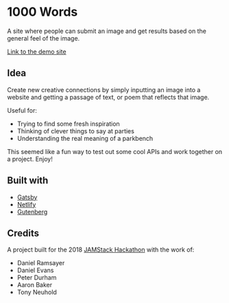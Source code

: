 # 1000 Words
A site where people can submit an image and get results based on the general feel of the image.

[Link to the demo site](https://1000-words.netlify.com/)

## Idea

Create new creative connections by simply inputting an image into a website and getting a passage of text, or poem that reflects that image. 

Useful for:

* Trying to find some fresh inspiration
* Thinking of clever things to say at parties
* Understanding the real meaning of a parkbench

This seemed like a fun way to test out some cool APIs and work together on a project. Enjoy!

## Built with

* [Gatsby](https://www.gatsbyjs.org/)
* [Netlify](https://www.netlify.com/)
* [Gutenberg](https://www.gutenberg.org/)

## Credits

A project built for the 2018 [JAMStack Hackathon](https://github.com/freeCodeCamp/2018-online-jamstack-hackathon) with the work of:

* Daniel Ramsayer
* Daniel Evans
* Peter Durham
* Aaron Baker
* Tony Neuhold
